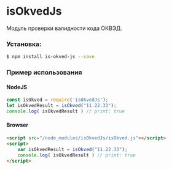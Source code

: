 # isOkvedJs

Модуль проверки валидности кода ОКВЭД.

### Установка:
```sh
$ npm install is-okved-js --save
```

### Пример использования
#### NodeJS
```js
const isOkved = require('isOkvedJs');
let isOkvedResult = isOkved("11.22.33");
console.log( isOkvedResult ) // print: true
```
#### Browser
```html
<script src="/node_modules/isOkvedJs/isOkved.js"></script>
<script>
    var isOkvedResult = isOkved("11.22.33");
    console.log( isOkvedResult ) // print: true
</script>
```